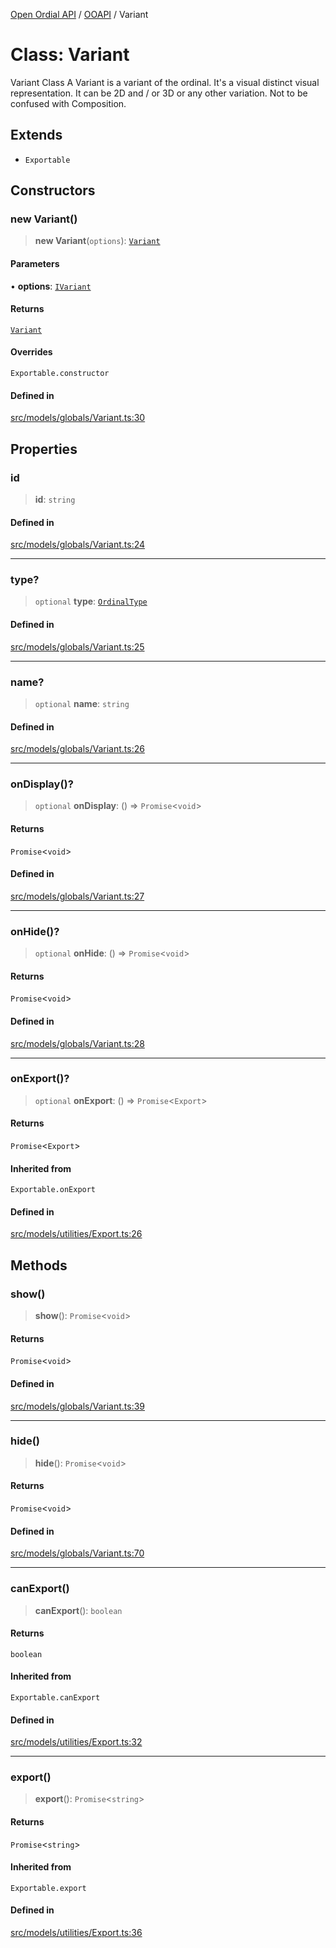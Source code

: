 [Open Ordial API](../../README.md) / [OOAPI](../README.md) / Variant

# Class: Variant

Variant Class
A Variant is a variant of the ordinal. It's a visual distinct visual representation.
It can be 2D and / or 3D or any other variation. Not to be confused with Composition.

## Extends

- `Exportable`

## Constructors

### new Variant()

> **new Variant**(`options`): [`Variant`](Variant.md)

#### Parameters

• **options**: [`IVariant`](../interfaces/IVariant.md)

#### Returns

[`Variant`](Variant.md)

#### Overrides

`Exportable.constructor`

#### Defined in

[src/models/globals/Variant.ts:30](https://github.com/open-ordinal/open-ordinal-api/blob/727b99edb71d9e2feb76fbc2eae8d4b22e6a8312/src/models/globals/Variant.ts#L30)

## Properties

### id

> **id**: `string`

#### Defined in

[src/models/globals/Variant.ts:24](https://github.com/open-ordinal/open-ordinal-api/blob/727b99edb71d9e2feb76fbc2eae8d4b22e6a8312/src/models/globals/Variant.ts#L24)

***

### type?

> `optional` **type**: [`OrdinalType`](../enumerations/OrdinalType.md)

#### Defined in

[src/models/globals/Variant.ts:25](https://github.com/open-ordinal/open-ordinal-api/blob/727b99edb71d9e2feb76fbc2eae8d4b22e6a8312/src/models/globals/Variant.ts#L25)

***

### name?

> `optional` **name**: `string`

#### Defined in

[src/models/globals/Variant.ts:26](https://github.com/open-ordinal/open-ordinal-api/blob/727b99edb71d9e2feb76fbc2eae8d4b22e6a8312/src/models/globals/Variant.ts#L26)

***

### onDisplay()?

> `optional` **onDisplay**: () => `Promise`\<`void`\>

#### Returns

`Promise`\<`void`\>

#### Defined in

[src/models/globals/Variant.ts:27](https://github.com/open-ordinal/open-ordinal-api/blob/727b99edb71d9e2feb76fbc2eae8d4b22e6a8312/src/models/globals/Variant.ts#L27)

***

### onHide()?

> `optional` **onHide**: () => `Promise`\<`void`\>

#### Returns

`Promise`\<`void`\>

#### Defined in

[src/models/globals/Variant.ts:28](https://github.com/open-ordinal/open-ordinal-api/blob/727b99edb71d9e2feb76fbc2eae8d4b22e6a8312/src/models/globals/Variant.ts#L28)

***

### onExport()?

> `optional` **onExport**: () => `Promise`\<`Export`\>

#### Returns

`Promise`\<`Export`\>

#### Inherited from

`Exportable.onExport`

#### Defined in

[src/models/utilities/Export.ts:26](https://github.com/open-ordinal/open-ordinal-api/blob/727b99edb71d9e2feb76fbc2eae8d4b22e6a8312/src/models/utilities/Export.ts#L26)

## Methods

### show()

> **show**(): `Promise`\<`void`\>

#### Returns

`Promise`\<`void`\>

#### Defined in

[src/models/globals/Variant.ts:39](https://github.com/open-ordinal/open-ordinal-api/blob/727b99edb71d9e2feb76fbc2eae8d4b22e6a8312/src/models/globals/Variant.ts#L39)

***

### hide()

> **hide**(): `Promise`\<`void`\>

#### Returns

`Promise`\<`void`\>

#### Defined in

[src/models/globals/Variant.ts:70](https://github.com/open-ordinal/open-ordinal-api/blob/727b99edb71d9e2feb76fbc2eae8d4b22e6a8312/src/models/globals/Variant.ts#L70)

***

### canExport()

> **canExport**(): `boolean`

#### Returns

`boolean`

#### Inherited from

`Exportable.canExport`

#### Defined in

[src/models/utilities/Export.ts:32](https://github.com/open-ordinal/open-ordinal-api/blob/727b99edb71d9e2feb76fbc2eae8d4b22e6a8312/src/models/utilities/Export.ts#L32)

***

### export()

> **export**(): `Promise`\<`string`\>

#### Returns

`Promise`\<`string`\>

#### Inherited from

`Exportable.export`

#### Defined in

[src/models/utilities/Export.ts:36](https://github.com/open-ordinal/open-ordinal-api/blob/727b99edb71d9e2feb76fbc2eae8d4b22e6a8312/src/models/utilities/Export.ts#L36)
